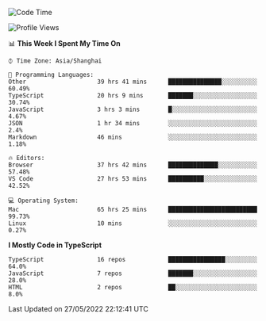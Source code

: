 <!--START_SECTION:waka-->
![Code Time](http://img.shields.io/badge/Code%20Time-2%2C045%20hrs%2027%20mins-blue)

![Profile Views](http://img.shields.io/badge/Profile%20Views-0-blue)

📊 **This Week I Spent My Time On** 

```text
⌚︎ Time Zone: Asia/Shanghai

💬 Programming Languages: 
Other                    39 hrs 41 mins      ███████████████░░░░░░░░░░   60.49% 
TypeScript               20 hrs 9 mins       ███████░░░░░░░░░░░░░░░░░░   30.74% 
JavaScript               3 hrs 3 mins        █░░░░░░░░░░░░░░░░░░░░░░░░   4.67% 
JSON                     1 hr 34 mins        ░░░░░░░░░░░░░░░░░░░░░░░░░   2.4% 
Markdown                 46 mins             ░░░░░░░░░░░░░░░░░░░░░░░░░   1.18%

🔥 Editors: 
Browser                  37 hrs 42 mins      ██████████████░░░░░░░░░░░   57.48% 
VS Code                  27 hrs 53 mins      ██████████░░░░░░░░░░░░░░░   42.52%

💻 Operating System: 
Mac                      65 hrs 25 mins      █████████████████████████   99.73% 
Linux                    10 mins             ░░░░░░░░░░░░░░░░░░░░░░░░░   0.27%

```

**I Mostly Code in TypeScript** 

```text
TypeScript               16 repos            ████████████████░░░░░░░░░   64.0% 
JavaScript               7 repos             ███████░░░░░░░░░░░░░░░░░░   28.0% 
HTML                     2 repos             ██░░░░░░░░░░░░░░░░░░░░░░░   8.0%

```



 Last Updated on 27/05/2022 22:12:41 UTC
<!--END_SECTION:waka-->
